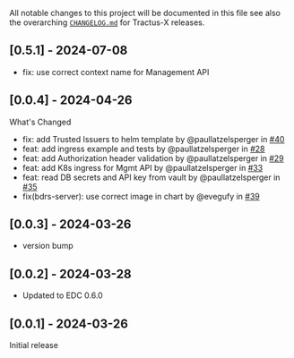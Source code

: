 All notable changes to this project will be documented in this file see also the
overarching [`CHANGELOG.md`](https://eclipse-tractusx.github.io/changelog) for Tractus-X releases.

## [0.5.1] - 2024-07-08

- fix: use correct context name for Management API

## [0.0.4] - 2024-04-26

What's Changed

- fix: add Trusted Issuers to helm template by @paullatzelsperger
  in [#40](https://github.com/eclipse-tractusx/bpn-did-resolution-service/pull/40)
- feat: add ingress example and tests by @paullatzelsperger
  in [#28](https://github.com/eclipse-tractusx/bpn-did-resolution-service/pull/28)
- feat: add Authorization header validation by @paullatzelsperger
  in [#29](https://github.com/eclipse-tractusx/bpn-did-resolution-service/pull/29)
- feat: add K8s ingress for Mgmt API by @paullatzelsperger
  in [#33](https://github.com/eclipse-tractusx/bpn-did-resolution-service/pull/33)
- feat: read DB secrets and API key from vault by @paullatzelsperger
  in [#35](https://github.com/eclipse-tractusx/bpn-did-resolution-service/pull/35)
- fix(bdrs-server): use correct image in chart by @evegufy
  in [#39](https://github.com/eclipse-tractusx/bpn-did-resolution-service/pull/39)

## [0.0.3] - 2024-03-26

- version bump

## [0.0.2] - 2024-03-28

- Updated to EDC 0.6.0

## [0.0.1] - 2024-03-26

Initial release